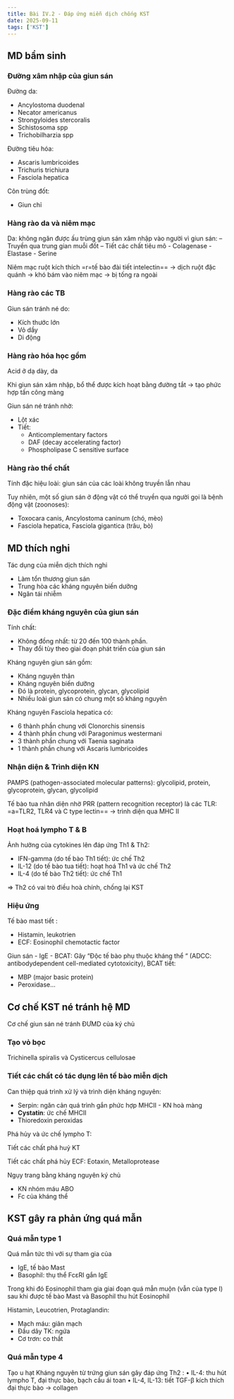 ```yaml
---
title: Bài IV.2 - Đáp ứng miễn dịch chống KST
date: 2025-09-11
tags: ['KST']
---
```


## MD bẩm sinh

### Đường xâm nhập của giun sán

Đường da:

- Ancylostoma duodenal
- Necator americanus
- Strongyloides stercoralis
- Schistosoma spp
- Trichobilharzia spp

Đường tiêu hóa:

- Ascaris lumbricoides
- Trichuris trichiura
- Fasciola hepatica

Côn trùng đốt:

- Giun chỉ

### Hàng rào da và niêm mạc

Da: không ngăn được ấu trùng giun sán xâm
nhập vào người vì giun sán:
– Truyền qua trung gian muỗi đốt
– Tiết các chất tiêu mô
    - Colagenase
    - Elastase
    - Serine

Niêm mạc ruột kích thích =r=tế bào đài tiết intelectin== → dịch ruột đặc quánh → khó bám vào niêm mạc → bị tống ra ngoài

### Hàng rào các TB

Giun sán tránh né do:

- Kích thước lớn
- Vỏ dầy
- Di động

### Hàng rào hóa học gồm

Acid ở dạ dày, da

Khi giun sán xâm nhập, bổ thể được kích hoạt bằng đường tắt → tạo phức hợp tấn công màng

Giun sán né tránh nhờ:

- Lột xác
- Tiết:
  - Anticomplementary factors
  - DAF (decay accelerating factor)
  - Phospholipase C sensitive surface

### Hàng rào thể chất

Tính đặc hiệu loài: giun sán của các loài không truyền
lẫn nhau

Tuy nhiên, một số giun sán ở động vật có thể truyền qua người gọi là bệnh động vật (zoonoses):

- Toxocara canis, Ancylostoma caninum (chó, mèo)
- Fasciola hepatica, Fasciola gigantica (trâu, bò)

## MD thích nghi

Tác dụng của miễn dịch thích nghi

- Làm tổn thương giun sán
- Trung hòa các kháng nguyên biến dưỡng
- Ngăn tái nhiễm

### Đặc điểm kháng nguyên của giun sán

Tính chất:

- Không đồng nhất: từ 20 đến 100 thành phần.
- Thay đổi tùy theo giai đoạn phát triển của giun
sán

Kháng nguyên giun sán gồm:

- Kháng nguyên thân
- Kháng nguyên biến dưỡng
- Đó là protein, glycoprotein, glycan, glycolipid
- Nhiều loài giun sán có chung một số kháng nguyên

Kháng nguyên Fasciola hepatica có:

- 6 thành phần chung với Clonorchis sinensis
- 4 thành phần chung với Paragonimus westermani
- 3 thành phần chung với Taenia saginata
- 1 thành phần chung với Ascaris lumbricoides

### Nhận diện & Trình diện KN

PAMPS (pathogen-associated molecular patterns): glycolipid, protein, glycoprotein, glycan, glycolipid

Tế bào tua nhân diện nhờ PRR (pattern recognition receptor) là các TLR: =a=TLR2, TLR4 và C type lectin== -> trình diện qua MHC II

### Hoạt hoá lympho T & B

Ảnh hưởng của cytokines lên đáp ứng Th1 & Th2:

- IFN-gamma (do tế bào Th1 tiết): ức chế Th2
- IL-12 (do tế bào tua tiết): hoạt hoá Th1 và ức chế Th2
- IL-4 (do tế bào Th2 tiết): ức chế Th1

=> Th2 có vai trò điều hoà chính, chống lại KST

### Hiệu ứng

Tế bào mast tiết :

- Histamin, leukotrien
- ECF: Eosinophil chemotactic factor

Giun sán - IgE - BCAT: Gây “Độc tế bào phụ thuộc kháng thể “ (ADCC: antibodydependent cell-mediated cytotoxicity), BCAT tiết:

- MBP (major basic protein)
- Peroxidase…

## Cơ chế KST né tránh hệ MD

Cơ chế giun sán né tránh ĐƯMD của ký chủ

### Tạo vỏ bọc

Trichinella spiralis và Cysticercus cellulosae

### Tiết các chất có tác dụng lên tế bào miễn dịch

Can thiệp quá trình xử lý và trình diện kháng nguyên:

- Serpin: ngăn cản quá trình gắn phức hợp MHCII - KN hoà màng
- **Cystatin**: ức chế MHCII
- Thioredoxin peroxidas

Phá hủy và ức chế lympho T:

Tiết các chất phá huỷ KT

Tiết các chất phá hủy ECF: Eotaxin, Metalloprotease

Ngụy trang bằng kháng nguyên ký chủ

- KN nhóm máu ABO
- Fc của kháng thể

## KST gây ra phản ứng quá mẫn

### Quá mẫn type 1

Quá mẫn tức thì với sự tham gia của

- IgE, tế bào Mast
- Basophil: thụ thể FcεRI gắn IgE

Trong khi đó Eosinophil tham gia giai đoạn quá mẫn muộn (vẫn của type I) sau khi được tế bào Mast và Basophil thu hút Eosinophil

Histamin, Leucotrien, Protaglandin:

- Mạch máu: giãn mạch
- Đầu dây TK: ngứa
- Cơ trơn: co thắt

### Quá mẫn type 4
Tạo u hạt
Kháng nguyên từ trứng giun sán gây đáp ứng Th2 :
• IL-4: thu hút lympho T, đại thực bào, bạch cầu ái toan
• IL-4, IL-13: tiết TGF-β kích thích đại thực bào -> collagen
